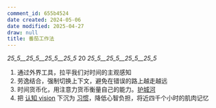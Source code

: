 ```yaml
---
comment_id: 655b4524
date created: 2024-05-06
date modified: 2025-04-27
draw: null
title: 番茄工作法
---
```

_25_5__25_5__25_5__25_5_  20 _25_5__25_5__25_5__25_5_  

1. 通过外界工具，拉平我们对时间的主观感知
2. 劳逸结合，强制切换上下文，避免在错误的路上越走越远
3. 时间货币化，用注意力货币衡量自己的能力。[护城河](护城河.md)
4. 把 [认知 vision](认知%20vision.md) 下沉为 [习惯](习惯)，降低心智负担，将近四千个小时的肌肉记忆
